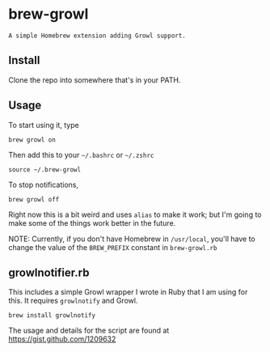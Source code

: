 # brew-growl

    A simple Homebrew extension adding Growl support.

## Install

Clone the repo into somewhere that's in your PATH.

## Usage

To start using it, type

    brew growl on

Then add this to your `~/.bashrc` or `~/.zshrc`

    source ~/.brew-growl

To stop notifications,

    brew growl off

Right now this is a bit weird and uses `alias` to make it work; but I'm going to make
some of the things work better in the future.

NOTE: Currently, if you don't have Homebrew in `/usr/local`, you'll have to change
the value of the `BREW_PREFIX` constant in `brew-growl.rb`

## growlnotifier.rb

This includes a simple Growl wrapper I wrote in Ruby that I am using for this.
It requires `growlnotify` and Growl.

    brew install growlnotify

The usage and details for the script are found at https://gist.github.com/1209632

